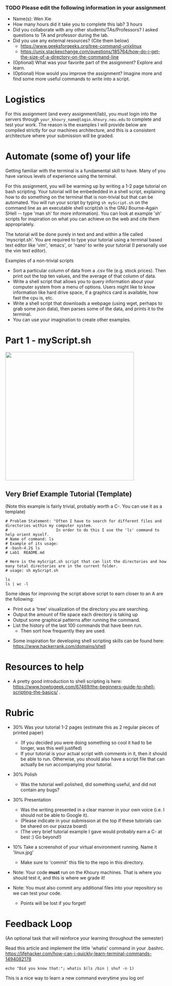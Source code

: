 ### TODO Please edit the following information in your assignment

- Name(s): Wen Xie
- How many hours did it take you to complete this lab? 3 hours
- Did you collaborate with any other students/TAs/Professors? I asked questions to TA and professor during the lab.
- Did you use any external resources? (Cite them below)
  - https://www.geeksforgeeks.org/tree-command-unixlinux
  - https://unix.stackexchange.com/questions/185764/how-do-i-get-the-size-of-a-directory-on-the-command-line
- (Optional) What was your favorite part of the assignment? Explore and learn.
- (Optional) How would you improve the assignment? Imagine more and find some more useful commands to write into a script.

# Logistics

For this assignment (and every assignment/lab), you must login into the servers through `your_khoury_name@login.khoury.neu.edu` to complete and test your work. The reason is the examples I will provide below are compiled strictly for our machines architecture, and this is a consistent architecture where your submission will be graded.

# Automate (some of) your life

Getting familiar with the terminal is a fundamental skill to have. Many of you have various levels of experience using the terminal.

For this assignment, you will be warming up by writing a 1-2 page tutorial on bash scripting. Your tutorial will be embededded in a shell script, explaining how to do something on the terminal that is non-trivial but that can be automated. You will run your script by typing `sh myScript.sh` on the command line as an executable shell script(sh is the GNU Bourne-Again SHell -- type 'man sh' for more information).  You can look at example 'sh' scripts for inspiration on what you can achieve on the web and cite them appropriately. 

The tutorial will be done purely in text and and within a file called 'myscript.sh'. You are required to type your tutorial using a terminal based text editor like 'vim', 'emacs', or 'nano' to write your tutorial (I personally use the vim text editor).

Examples of a non-trivial scripts

* Sort a particular column of data from a .csv file (e.g. stock prices). Then print out the top ten values, and the average of that column of data.
* Write a shell script that allows you to query information about your computer system from a menu of options. Users might like to know information like hard drive space, if a graphics card is available, how fast the cpu is, etc.
* Write a shell script that downloads a webpage (using wget, perhaps to grab some json data), then parses some of the data, and prints it to the terminal. 
* You can use your imagination to create other examples.

# Part 1 - myScript.sh

<img width="400px" src="https://cdn-images-1.medium.com/max/1600/1*MaSfT-bQOxfWnKjFPxMg6g.gif">

## Very Brief Example Tutorial (Template)
(Note this example is fairly trivial, probably worth a C-. You can use it as a template)

```
# Problem Statement: "Often I have to search for different files and directories within my computer system. 
#                     In order to do this I use the 'ls' command to help orient myself.
# Name of command: ls
# Example of its usage: 
# -bash-4.2$ ls
# Lab1  README.md

# Here is the myScript.sh script that can list the directories and how many total directories are in the current folder.
# usage: sh myScript.sh

ls
ls | wc -l
```

Some ideas for improving the script above script to earn closer to an A are the following:

- Print out a 'tree' visualization of the directory you are searching.
- Output the amount of file space each directory is taking up
- Output some graphical patterns after running the command.
- List the history of the last 100 commands that have been run.
  - Then sort how frequently they are used.

* Some inspiration for developing shell scripting skills can be found here: https://www.hackerrank.com/domains/shell


# Resources to help

- A pretty good introduction to shell scripting is here: https://www.howtogeek.com/67469/the-beginners-guide-to-shell-scripting-the-basics/ .

# Rubric

* 30% Was your tutorial 1-2 pages (estimate this as 2 regular pieces of printed paper)
    * (If you decided you were doing something so cool it had to be longer, was this well justifed)
    * If your tutorial is your actual script with comments in it, then it should be able to run. Otherwise, you should also have a script file that can actually be run accompanying your tutorial.
* 30% Polish
    * Was the tutorial well polished, did something useful, and did not contain any bugs?
* 30% Presentation
    * Was the writing presented in a clear manner in your own voice (i.e. I should not be able to Google it).
  * (Please indicate in your submission at the top if these tutorials can be shared on our piazza board)
  * (The very brief tutorial example I gave would probably earn a C- at best :) Go beyond!)
* 10% Take a screenshot of your virtual environment running. Name it 'linux.jpg'
  * Make sure to 'commit' this file to the repo in this directory.

* Note: Your code **must** run on the Khoury machines. That is where you should test it, and this is where we grade it!
* Note: You must also commit any additional files into your repository so we can test your code.
  * Points will be lost if you forget!

# Feedback Loop

(An optional task that will reinforce your learning throughout the semester)

Read this article and implement the little 'whatis' command in your .bashrc. https://lifehacker.com/how-can-i-quickly-learn-terminal-commands-1494082178

```
echo "Did you know that:"; whatis $(ls /bin | shuf -n 1)
```

This is a nice way to learn a new command everytime you log on!
